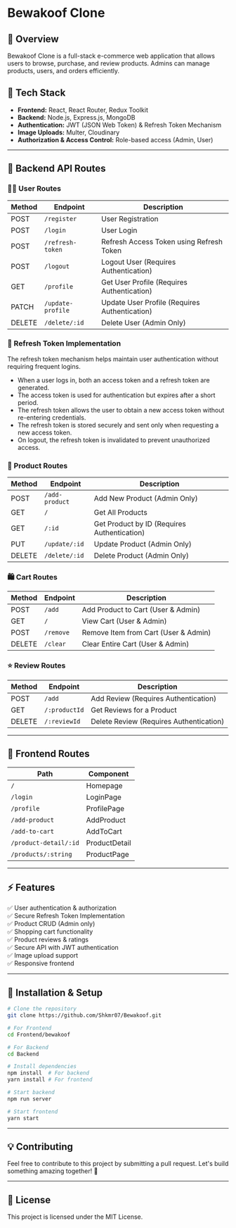 # Bewakoof Clone

## 📌 Overview
Bewakoof Clone is a full-stack e-commerce web application that allows users to browse, purchase, and review products. Admins can manage products, users, and orders efficiently.

## 🚀 Tech Stack
- **Frontend:** React, React Router, Redux Toolkit
- **Backend:** Node.js, Express.js, MongoDB
- **Authentication:** JWT (JSON Web Token) & Refresh Token Mechanism
- **Image Uploads:** Multer, Cloudinary
- **Authorization & Access Control:** Role-based access (Admin, User)

---

## 📌 Backend API Routes

### 🧑‍💻 User Routes
| Method | Endpoint               | Description |
|--------|------------------------|-------------|
| POST   | `/register`            | User Registration |
| POST   | `/login`               | User Login |
| POST   | `/refresh-token`       | Refresh Access Token using Refresh Token |
| POST   | `/logout`              | Logout User (Requires Authentication) |
| GET    | `/profile`             | Get User Profile (Requires Authentication) |
| PATCH  | `/update-profile`      | Update User Profile (Requires Authentication) |
| DELETE | `/delete/:id`          | Delete User (Admin Only) |

### 🔄 Refresh Token Implementation
The refresh token mechanism helps maintain user authentication without requiring frequent logins. 
- When a user logs in, both an access token and a refresh token are generated.
- The access token is used for authentication but expires after a short period.
- The refresh token allows the user to obtain a new access token without re-entering credentials.
- The refresh token is stored securely and sent only when requesting a new access token.
- On logout, the refresh token is invalidated to prevent unauthorized access.

### 🛒 Product Routes
| Method | Endpoint               | Description |
|--------|------------------------|-------------|
| POST   | `/add-product`         | Add New Product (Admin Only) |
| GET    | `/`                    | Get All Products |
| GET    | `/:id`                 | Get Product by ID (Requires Authentication) |
| PUT    | `/update/:id`          | Update Product (Admin Only) |
| DELETE | `/delete/:id`          | Delete Product (Admin Only) |

### 🛍️ Cart Routes
| Method | Endpoint               | Description |
|--------|------------------------|-------------|
| POST   | `/add`                 | Add Product to Cart (User & Admin) |
| GET    | `/`                    | View Cart (User & Admin) |
| POST   | `/remove`              | Remove Item from Cart (User & Admin) |
| DELETE | `/clear`               | Clear Entire Cart (User & Admin) |

### ⭐ Review Routes
| Method | Endpoint               | Description |
|--------|------------------------|-------------|
| POST   | `/add`                 | Add Review (Requires Authentication) |
| GET    | `/:productId`          | Get Reviews for a Product |
| DELETE | `/:reviewId`           | Delete Review (Requires Authentication) |

---

## 🎨 Frontend Routes
| Path | Component |
|------|-----------|
| `/` | Homepage |
| `/login` | LoginPage |
| `/profile` | ProfilePage |
| `/add-product` | AddProduct |
| `/add-to-cart` | AddToCart |
| `/product-detail/:id` | ProductDetail |
| `/products/:string` | ProductPage |

---

## ⚡ Features
✅ User authentication & authorization  
✅ Secure Refresh Token Implementation  
✅ Product CRUD (Admin only)  
✅ Shopping cart functionality  
✅ Product reviews & ratings  
✅ Secure API with JWT authentication  
✅ Image upload support  
✅ Responsive frontend  

---

## 📂 Installation & Setup
```sh
# Clone the repository
git clone https://github.com/Shkmr07/Bewakoof.git

# For Frontend
cd Frontend/bewakoof

# For Backend
cd Backend

# Install dependencies
npm install  # For backend
yarn install # For frontend

# Start backend
npm run server

# Start frontend
yarn start
```

---

## 💡 Contributing
Feel free to contribute to this project by submitting a pull request. Let's build something amazing together! 🚀

---

## 📜 License
This project is licensed under the MIT License.

